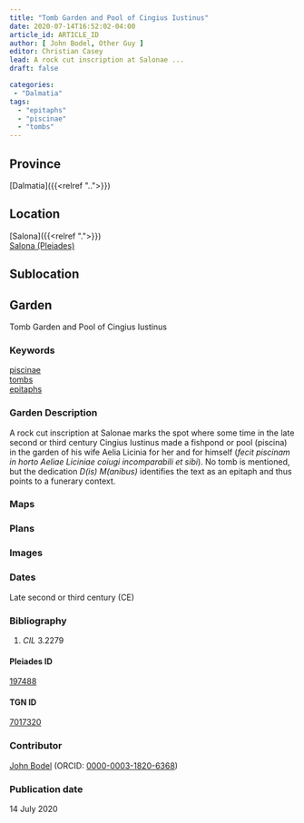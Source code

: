 ```yaml
---
title: "Tomb Garden and Pool of Cingius Iustinus"
date: 2020-07-14T16:52:02-04:00
article_id: ARTICLE_ID
author: [ John Bodel, Other Guy ]
editor: Christian Casey
lead: A rock cut inscription at Salonae ...
draft: false

categories:
 - "Dalmatia"
tags:
  - "epitaphs"
  - "piscinae"
  - "tombs"
---
```


## Province

[Dalmatia]({{<relref "..">}})

<!--### Province Description-->

<!-- DESCRIPTION -->


## Location

[Salona]({{<relref ".">}}) \
[Salona (Pleiades)](https://pleiades.stoa.org/places/197488)

<!--### Location Description-->

<!-- LEAVE THIS BLANK FOR NOW -->

## Sublocation

<!-- 
[AREA WITHIN LOCATION, LIKE “PALATINE HILL”](GEOREFERENCE LINK)
A sublocation is any area larger than an individual garden, but located within a location. I would always try to include a link to a controlled vocabulary here if possible. This ID may well be different from the Garden ID, e.g., Pompeii versus a Garden in one of the houses which has its own Pleiades ID.
-->

<!--### Sublocation Description-->

<!-- DESCRIPTION -->

## Garden

Tomb Garden and Pool of Cingius Iustinus


### Keywords

[piscinae](http://vocab.getty.edu/page/aat/300375619) \
[tombs](http://vocab.getty.edu/page/aat/300005926) \
[epitaphs](http://vocab.getty.edu/page/aat/300028729)


### Garden Description

A rock cut inscription at Salonae marks the spot where some time in the late second or third century Cingius Iustinus made a fishpond or pool (piscina) in the garden of his wife Aelia Licinia for her and for himself (*fecit piscinam in horto Aeliae Liciniae coiugi incomparabili et sibi*). No tomb is mentioned, but the dedication *D(is) M(anibus)* identifies the text as an epitaph and thus points to a funerary context.

### Maps

<!-- 
{{< figure src="../images/image_name.ext" alt="alt_text" title="CAPTION" >}}
-->

### Plans

<!-- 
{{< figure src="IMG_URL" alt="ALT_TEXT" title="CAPTION" >}}
-->

### Images

<!-- 
{{< figure src="../images/image_name.ext" alt="alt_text" title="CAPTION" >}}
-->

### Dates

Late second or third century (CE)

### Bibliography

1. *CIL* 3.2279

<!--#### Periodo ID-->

<!-- [PERIODO_ID](https://pleiades.stoa.org/places/PLEIADES_ID) -->

#### Pleiades ID

[197488](https://pleiades.stoa.org/places/197488)

#### TGN ID

[7017320](http://vocab.getty.edu/page/tgn/7017320)

### Contributor

[John Bodel](https://www.brown.edu/academics/history/people/john-bodel) (ORCID: [0000-0003-1820-6368](https://orcid.org/0000-0003-1820-6368))

### Publication date
<!-- Format: dd MONTH_NAME yyyy -->

14 July 2020

<!--### Related articles-->

<!-- Links to other related articles. Leave blank for now -->